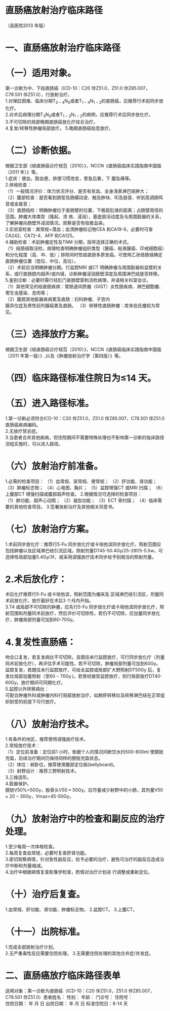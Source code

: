 # 直肠癌放射治疗临床路径  
（县医院2013 年版）  
# 一、直肠癌放射治疗临床路径  
# （一）适用对象。  
第一诊断为中、下段直肠癌（ICD-10：C20 伴Z51.0，Z51.0 伴Z85.007，C78.501 伴Z51.0），行放射治疗。  
1.对保肛困难、临床分期$\mathrm{T_{3-4}N_{0}}$或者$\mathrm{T_{1-4}N_{1-2}}$的直肠癌，应推荐行术前同步放化疗。  
2.对术后病理分期$\mathrm{{T_{3}N_{0}}}$或者$\mathrm{T_{1-3}N_{1-2}}$的病例，应推荐行术后同步放化疗。  
3.不可切除的局部晚期直肠癌放化疗综合治疗。  
4.复发/转移性肿瘤局部放疗。 5.晚期直肠癌姑息放疗。  
# （二）诊断依据。  
根据卫生部《结直肠癌诊疗规范（2010）》，NCCN《直肠癌临床实践指南中国版（2011 年）》等。  
1.症状：便血，脓血便，排便习惯改变，里急后重，下 腹坠痛等。  
2.体格检查：  
（1）一般情况评价：体力状况评分、是否有贫血、全身浅表淋巴结肿大；  
（2）腹部检查：是否看到肠型及肠蠕动波、触及肿块、叩及鼓音、听到高调肠鸣音或金属音；  
（3）直肠指检：明确肿瘤位于直肠壁的位置，下极距肛缘的距离；占肠壁周径的范围。肿瘤大体类型（隆起、溃 疡、浸润），基底部活动度及与周围脏器的关系，了解肿瘤向肠壁外浸润情况。观察是否有指套血染。  
3.实验室检查：粪常规$+$潜血；血清肿瘤标记物CEA 和CA19-9，必要时可查CA242、CA72-4、AFP 和CA125。  
4.辅助检查：术前肿瘤定性及TNM 分期，指导选择正确的术式。  
（1）结肠镜取活检，病理检查明确肿瘤组织类型（腺癌、粘液腺癌、印戒细胞癌）和分化程度（高、中、低）；排除同时性结直肠多原发癌。可使用乙状结肠镜确定直肠肿瘤位置（低位、中位、高位）。  
（2）术前应当明确肿瘤分期。行盆腔MRI 或CT 明确肿瘤与周围脏器和盆壁的关系，或行直肠腔内超声/或内镜，诊断肿瘤浸润肠壁深度及周围淋巴结是否转移。  
5.鉴别诊断：必要时需行经肛门直肠壁穿刺活检病理，并请相关科室会诊。  
（1）其他常见的结直肠疾病：胃肠道间质瘤（GIST）炎性肠疾病、淋巴细胞瘤、寄生虫感染、息肉等；  
（2）腹腔其他脏器疾病累及直肠：妇科肿瘤、子宫内  
膜异位症及男性前列腺癌累及直肠。 （3）转移性直肠肿瘤：库肯伯氏瘤较为常见。  
# （三）选择放疗方案。  
根据卫生部《结直肠癌诊疗规范（2010）》，NCCN《直肠癌临床实践指南中国版（2011 年第一版）》,以及《肿瘤放射治疗学（第四版）》等。  
# （四）临床路径标准住院日为≤14 天。  
# （五）进入路径标准。  
1.第一诊断必须符合ICD-10：C20 伴Z51.0，Z51.0 伴Z85.007，C78.501 伴Z51.0 直肠癌疾病编码。  
2.无放疗禁忌症。  
3.当患者合并其他疾病，但住院期间不需要特殊处理也不影响第一诊断的临床路径流程实施时，可以进入路径。  
# （六）放射治疗前准备。  
1.必需的检查项目： （1）血常规、尿常规、便常规； （2）肝功能、肾功能； （3）肿瘤标志物； （4）心电图、胸片； （5）盆腔增强CT 或MRI 扫描； （6）上腹部CT 增强扫描或腹部超声检查。 2.根据情况可选择的检查项目：  
（1）肺功能、超声心动图； （2）凝血功能； （3）ECT 骨扫描； （4）临床需要的其他检查项目。 3.签署放射治疗及其他相关同意书。  
# （七）放射治疗方案。  
1.术前同步放化疗：推荐行5-Fu 同步放化疗或卡培他滨同步放化疗。照射范围应包括肿瘤以及区域淋巴结引流区域。照射剂量DT45-50.4Gy/25-28f/5-5.5w，可选择性局部加量5.4Gy/3f，或采用调强放疗技术同步给予到相当的照射剂量。  
# 2.术后放化疗：  
术后化疗推荐行5-Fu 或卡培他滨，照射范围为瘤床及 区域淋巴结引流区，剂量同术前放化疗。放疗最好在术后3 个月内开始。  
3.T4 或局部不可切除的肿瘤，应先行5-Fu 同步放化疗或卡培他滨同步放化疗，照射范围和剂量同术前放疗，然后评价可切除性，若仍不可切除，应加量同步放化疗，肿瘤局部剂量可加到60-70Gy。  
# 4.复发性直肠癌：  
吻合口复发，若复发病灶不可切除，且既往未行盆腔放疗，可行同步放化疗（剂量同术前放化疗），再评估手术可能性。若不可切除，肿瘤局部剂量可加到60Gy。  
盆腔复发，若既往未行盆腔放疗，可给全盆腔或局部扩大野照射DT50Gy 后，复发灶局部加量照射（至$60{-}70\mathrm{Gy}\,)$。若曾经接受盆腔放疗，则行局部放疗DT40-60Gy。放疗期间可同期化疗。  
5.盆腔以外转移病灶：  
可配合肿瘤外科或肿瘤内科行局部放射治疗，如肺肝转移灶及转移淋巴结在正常组织耐受的前提下可行放疗。  
# （八）放射治疗技术。  
1.有条件的地区，推荐使用调强放疗技术。  
2.常规放疗技术：  
（1）定位前准备：定位前1 小时，依据个人的情况间断饮水约500-800ml 使膀胱充盈，后续治疗期间仍保持同样的膀胱充盈状态。  
（2）体位：俯卧位，推荐使用腹部定位板(bellyboard)。  
（3）射野设计：推荐三野照射技术。  
3.三维适形。  
4.脏器保护。  
膀胱$\mathrm{V}50\%\mathrm{<}50\mathrm{Gy}$，股骨头$\mathrm{V}50{\times}50\mathrm{Gy}$。应尽量减少射野中的小肠，其剂量$\mathrm{V}50{\times}20{-}30\mathrm{Gy}$，Vmax<45-50Gy。  
# （九）放射治疗中的检查和副反应的治疗处理。  
1.至少每周一次体格检查。  
2.每周复查血常规，必要时复查肝肾功能。  
3.密切观察病情，针对急性副反应，给予必要的治疗，避免可治疗的副反应造成治疗中断和剂量缩减。  
4.治疗中根据病情复查影像学检查，酌情对治疗计划进 行调整或重新定位。  
# （十）治疗后复查。  
1.血常规、肝功能、肾功能、肿瘤标志物。 2.盆腔CT。 3.上腹CT。  
# （十一）出院标准。  
1.完成全部放射治疗计划。  
2.无严重毒性反应需要住院处理。 3.无需要住院处理的其他合并症/并发症。  
# 二、直肠癌放疗临床路径表单  
适用对象：第一诊断为直肠癌（ICD-10：C20 伴Z51.0，Z51.0 伴Z85.007，C78.501 伴Z51.0）患者姓名：           性别：    年龄：    门诊号：       住院号：  
住院日期：   年  月  日 出院日期：   年  月   日  标准住院日：8-14 天  

